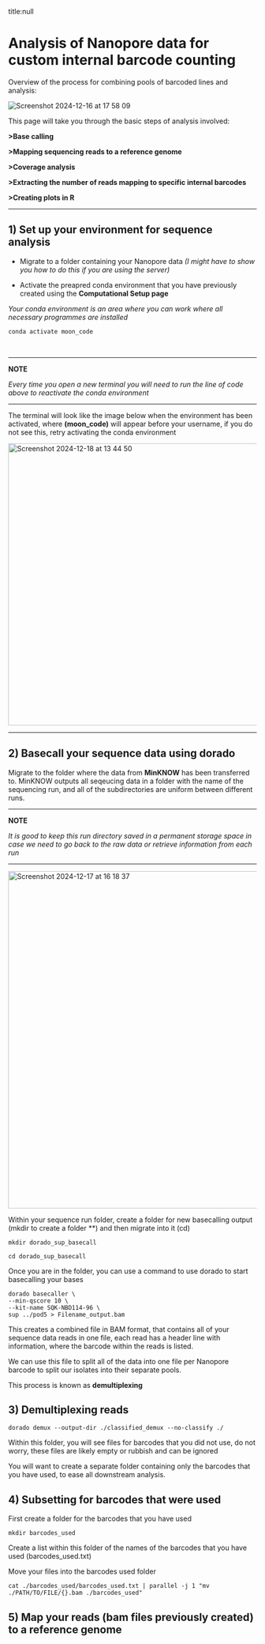 title:null 

# Analysis of Nanopore data for custom internal barcode counting



Overview of the process for combining pools of barcoded lines and analysis:

![Screenshot 2024-12-16 at 17 58 09](https://github.com/user-attachments/assets/261030e8-6b56-40a6-959f-c978ee97aa23)



This page will take you through the basic steps of analysis involved:

**>Base calling**

**>Mapping sequencing reads to a reference genome**

**>Coverage analysis**

**>Extracting the number of reads mapping to specific internal barcodes**

**>Creating plots in R**

---

## 1) Set up your environment for sequence analysis

- Migrate to a folder containing your Nanopore data *(I might have to show you how to do this if you are using the server)*

- Activate the preapred conda environment that you have previously created using the **Computational Setup page**

*Your conda environment is an area where you can work where all necessary programmes are installed*

```
conda activate moon_code
```
<br>

---
**NOTE**

*Every time you open a new terminal you will need to run the line of code above to reactivate the conda environment*

---



The terminal will look like the image below when the environment has been activated, where **(moon_code)** will appear before your username, if you do not see this, retry activating the conda environment

<img width="571" alt="Screenshot 2024-12-18 at 13 44 50" src="https://github.com/user-attachments/assets/d742fc14-86ff-405f-ad44-53d2b2178041" />




---


## 2) Basecall your sequence data using dorado

Migrate to the folder where the data from **MinKNOW** has been transferred to. MinKNOW outputs all seqeucing data in a folder with the name of the sequencing run, and all of the subdirectories are uniform between different runs. 

---
**NOTE**

*It is good to keep this run directory saved in a permanent storage space in case we need to go back to the raw data or retrieve information from each run*

---

<img width="683" alt="Screenshot 2024-12-17 at 16 18 37" src="https://github.com/user-attachments/assets/bb7334a0-7883-481f-a96b-58c677765db1" />

Within your sequence run folder, create a folder for new basecalling output (mkdir to create a folder **) and then migrate into it (cd)

```
mkdir dorado_sup_basecall
```

```
cd dorado_sup_basecall
```

Once you are in the folder, you can use a command to use dorado to start basecalling your bases 

```
dorado basecaller \
--min-qscore 10 \
--kit-name SQK-NBD114-96 \
sup ../pod5 > Filename_output.bam
```

This creates a combined file in BAM format, that contains all of your sequence data reads in one file, each read has a header line with information, where the barcode within the reads is listed.

We can use this file to split all of the data into one file per Nanopore barcode to split our isolates into their separate pools.

This process is known as **demultiplexing**

## 3) Demultiplexing reads

```
dorado demux --output-dir ./classified_demux --no-classify ./
```

Within this folder, you will see files for barcodes that you did not use, do not worry, these files are likely empty or rubbish and can be ignored

You will want to create a separate folder containing only the barcodes that you have used, to ease all downstream analysis.

## 4) Subsetting for barcodes that were used

First create a folder for the barcodes that you have used 

```
mkdir barcodes_used
```

Create a list within this folder of the names of the barcodes that you have used (barcodes_used.txt)

Move your files into the barcodes used folder

```
cat ./barcodes_used/barcodes_used.txt | parallel -j 1 "mv ./PATH/TO/FILE/{}.bam ./barcodes_used"

```

## 5) Map your reads (bam files previously created) to a reference genome 
 











